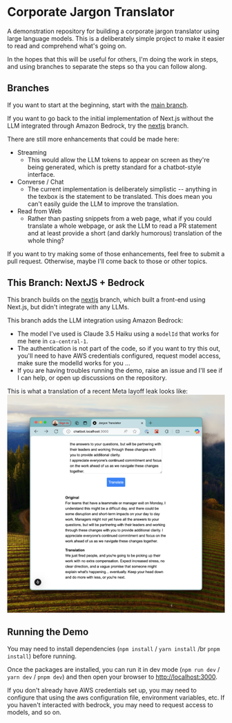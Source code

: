# Corporate Jargon Translator

A demonstration repository for building a corporate jargon translator using large language models. This is a deliberately simple project to make it easier to read and comprehend what's going on.

In the hopes that this will be useful for others, I'm doing the work in steps, and using branches to separate the steps so tha you can follow along.

## Branches
If you want to start at the beginning, start with the [main branch](https://github.com/codiform/jargon-translator/).

If you want to go back to the initial implementation of Next.js without the LLM integrated through Amazon Bedrock, try the [nextjs](https://github.com/codiform/jargon-translator/tree/nextjs) branch.

There are still more enhancements that could be made here:
- Streaming
  - This would allow the LLM tokens to appear on screen as they're being generated, which is pretty standard for a chatbot-style interface.
- Converse / Chat
  - The current implementation is deliberately simplistic -- anything in the texbox is the statement to be translated. This does mean you can't easily guide the LLM to improve the translation.
- Read from Web
  - Rather than pasting snippets from a web page, what if you could translate a whole webpage, or ask the LLM to read a PR statement and at least provide a short (and darkly humorous) translation of the whole thing? 

If you want to try making some of those enhancements, feel free to submit a pull request. Otherwise, maybe I'll come back to those or other topics.

## This Branch: NextJS + Bedrock

This branch builds on the [nextjs](https://github.com/codiform/jargon-translator/tree/nextjs) branch, which built a front-end using Next.js, but didn't integrate with any LLMs.

This branch adds the LLM integration using Amazon Bedrock:
- The model I've used is Claude 3.5 Haiku using a `modelId` that works for me here in `ca-central-1`.
- The authentication is not part of the code, so if you want to try this out, you'll need to have AWS credentials configured, request model access, make sure the modelId works for you ...
- If you are having troubles running the demo, raise an issue and I'll see if I can help, or open up discussions on the repository.

This is what a translation of a recent Meta layoff leak looks like:
![Meta Layoff Leak Translation](./docs/form-translation.png)

## Running the Demo
You may need to install dependencies (`npm install` / `yarn install` /br `pnpm install`) before running.

Once the packages are installed, you can run it in dev mode (`npm run dev` / `yarn dev` / `pnpm dev`) and then open your browser to [http://localhost:3000](http://localhost:3000).

If you don't already have AWS credentials set up, you may need to configure that using the aws configuration file, environment variables, etc. If you haven't interacted with bedrock, you may need to request access to models, and so on.